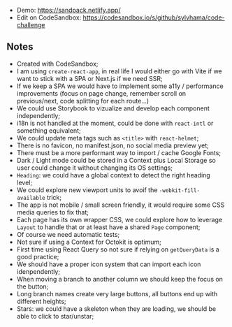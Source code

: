 - Demo: https://sandpack.netlify.app/
- Edit on CodeSandbox: https://codesandbox.io/s/github/sylvhama/code-challenge

## Notes

- Created with CodeSandbox;
- I am using `create-react-app`, in real life I would either go with Vite if we want to stick with a SPA or Next.js if we need SSR;
- If we keep a SPA we would have to implement some a11y / performance improvements (focus on page change, remember scroll on previous/next, code splitting for each route...)
- We could use Storybook to vizualize and develop each component independently;
- i18n is not handled at the moment, could be done with `react-intl` or something equivalent;
- We could update meta tags such as `<title>` with `react-helmet`;
- There is no favicon, no manifest.json, no social media preview yet;
- There must be a more performant way to import / cache Google Fonts;
- Dark / Light mode could be stored in a Context plus Local Storage so user could change it without changing its OS settings;
- `Heading`: we could have a global context to detect the right heading level;
- We could explore new viewport units to avoif the `-webkit-fill-available` trick;
- The app is not mobile / small screen friendly, it would require some CSS media queries to fix that;
- Each page has its own wrapper CSS, we could explore how to leverage `Layout` to handle that or at least have a shared `Page` component;
- Of course we need automatic tests;
- Not sure if using a Context for Octokit is optimum;
- First time using React Query so not sure if relying on `getQueryData` is a good practice;
- We should have a proper icon system that can import each icon idenpendently;
- When moving a branch to another column we should keep the focus on the button;
- Long branch names create very large buttons, all buttons end up with different heights;
- Stars: we could have a skeleton when they are loading, we should be able to click to star/unstar;
